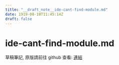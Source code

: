 ```yaml
---
title: "__draft_note__ide-cant-find-module.md"
date: 1919-08-10T11:45:14Z
draft: false
---
```


# ide-cant-find-module.md

草稿筆記, 原版請前往 github 查看: [連結](https:/github.com/tinghaolai/just-random-note/blob/master/golang/ide-cant-find-module.md)